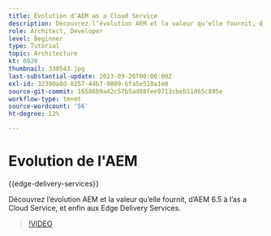 ```yaml
---
title: Évolution d’AEM as a Cloud Service
description: Découvrez l’évolution AEM et la valeur qu’elle fournit, d’AEM 6.5 à l’as a Cloud Service, et enfin aux Edge Delivery Services.
role: Architect, Developer
level: Beginner
type: Tutorial
topic: Architecture
kt: 6920
thumbnail: 330543.jpg
last-substantial-update: 2023-09-26T00:00:00Z
exl-id: 32390a8d-8257-44b7-9009-bfa5e518a1e0
source-git-commit: 16586b9a42c57b5ad08fee9713cbeb11d65c895e
workflow-type: tm+mt
source-wordcount: '56'
ht-degree: 12%

---
```


# Evolution de l&#39;AEM

{{edge-delivery-services}}

Découvrez l’évolution AEM et la valeur qu’elle fournit, d’AEM 6.5 à l’as a Cloud Service, et enfin aux Edge Delivery Services.

>[!VIDEO](https://video.tv.adobe.com/v/330543?quality=12&learn=on)
